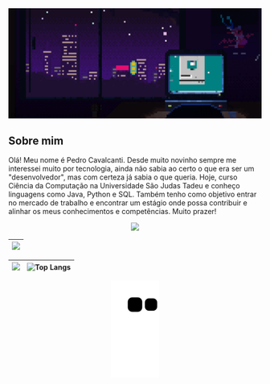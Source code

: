 <img src="animation.gif">

## Sobre mim
<p>
Olá! Meu nome é Pedro Cavalcanti. Desde muito novinho sempre me interessei muito por tecnologia, ainda não sabia ao certo o que era ser um "desenvolvedor", mas com certeza já sabia o que queria. Hoje, curso Ciência da Computação na Universidade São Judas Tadeu e conheço linguagens como Java, Python e SQL. Também tenho como objetivo entrar no mercado de trabalho e encontrar um estágio onde possa contribuir e alinhar os meus conhecimentos e competências. Muito prazer!
</p>

<div align="center">
<p>
  <img width="160" src="https://skillicons.dev/icons?i=java,mysql,python,git">
</p>
  
|![](http://github-profile-summary-cards.vercel.app/api/cards/profile-details?username=pedroxcav&theme=tokyonight&hide_border=true)|
|:-:|

|![](http://github-profile-summary-cards.vercel.app/api/cards/stats?username=pedroxcav&theme=tokyonight&hide_border=true) | ![Top Langs](https://github-readme-stats.vercel.app/api/top-langs/?username=pedroxcav&layout=donut&theme=tokyonight&hide_border=true)|
|:-:|:-:|

![Snake animation](https://github.com/pedroxcav/pedroxcav/blob/output/github-contribution-grid-snake.svg)
</div>
